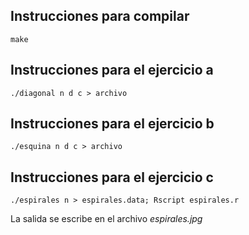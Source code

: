 ## Instrucciones para compilar ##

```shell
make
```

## Instrucciones para el ejercicio a ##
```shell
./diagonal n d c > archivo
```

## Instrucciones para el ejercicio b ##
```shell
./esquina n d c > archivo
```

## Instrucciones para el ejercicio c ##
```shell
./espirales n > espirales.data; Rscript espirales.r
```
La salida se escribe en el archivo *espirales.jpg*

